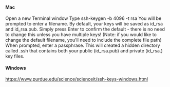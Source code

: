 #### Mac

Open a new Terminal window
Type ssh-keygen -b 4096 -t rsa 
You will be prompted to enter a filename. By default, your keys will be saved as id_rsa and id_rsa.pub. Simply press Enter to confirm the default - there is no need to change this unless you have multiple keys! (Note: if you would like to change the default filename, you'll need to include the complete file path)
When prompted, enter a passphrase.
This will created a hidden directory called .ssh that contains both your public (id_rsa.pub) and private (id_rsa.) key files. 

#### Windows

https://www.purdue.edu/science/scienceit/ssh-keys-windows.html 
